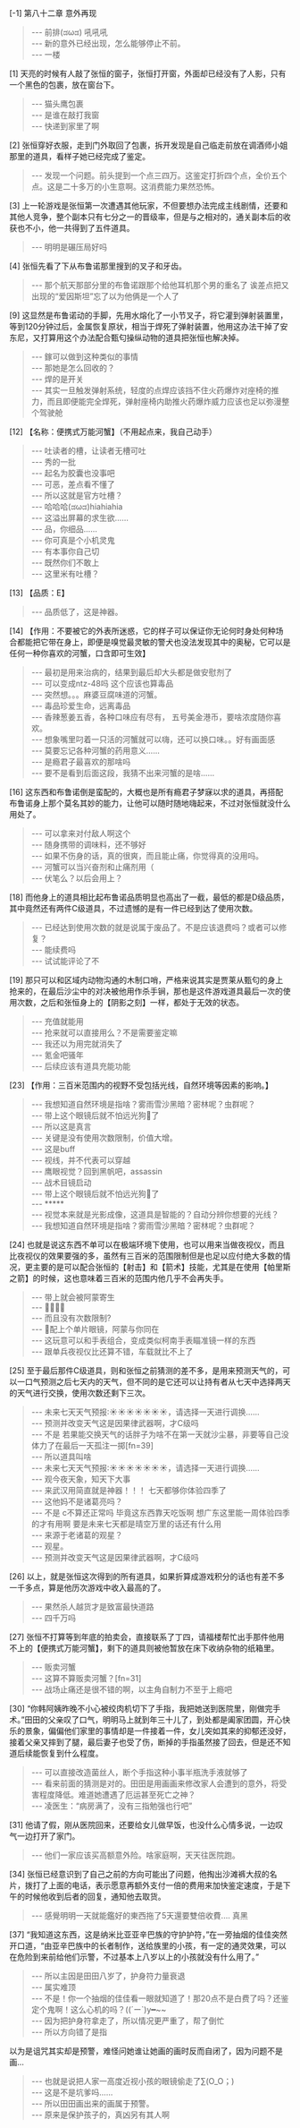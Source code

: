 
[-1] 第八十二章 意外再现
>--- 前排(ಡωಡ) 吼吼吼<br>
>--- 新的意外已经出现，怎么能够停止不前。<br>
>--- 一楼<br>

[1] 天亮的时候有人敲了张恒的窗子，张恒打开窗，外面却已经没有了人影，只有一个黑色的包裹，放在窗台下。
>--- 猫头鹰包裹<br>
>--- 是谁在敲打我窗<br>
>--- 快递到家里了啊<br>

[2] 张恒穿好衣服，走到门外取回了包裹，拆开发现是自己临走前放在调酒师小姐那里的道具，看样子她已经完成了鉴定。
>--- 发现一个问题。前头提到一个点三四万。这鉴定打折四个点，全价五个点。这是二十多万的小生意啊。这消费能力果然恐怖。<br>

[3] 上一轮游戏是张恒第一次遭遇其他玩家，不但要想办法完成主线剧情，还要和其他人竞争，整个副本只有七分之一的晋级率，但是与之相对的，通关副本后的收获也不小，他一共得到了五件道具。
>--- 明明是碾压局好吗<br>

[4] 张恒先看了下从布鲁诺那里搜到的叉子和牙齿。
>--- 那个航天那部分里的布鲁诺跟那个给他耳机那个男的重名了 诶差点把又出现的“爱因斯坦”忘了以为他俩是一个人了<br>

[9] 这显然是布鲁诺动的手脚，先用水熔化了一小节叉子，将它灌到弹射装置里，等到120分钟过后，金属恢复原状，相当于焊死了弹射装置，他用这办法干掉了安东尼，又打算用这个办法配合甄匂操纵动物的道具把张恒也解决掉。
>--- 鎵可以做到这种类似的事情<br>
>--- 那她是怎么回收的？<br>
>--- 焊的是开关<br>
>--- 其实一旦触发弹射系统，轻度的点焊应该挡不住火药爆炸对座椅的推力，而且即便能完全焊死，弹射座椅内助推火药爆炸威力应该也足以弥漫整个驾驶舱<br>

[12] 【名称：便携式万能河蟹】（不用起点来，我自己动手）
>--- 吐读者的槽，让读者无槽可吐<br>
>--- 秀的一批<br>
>--- 起名为胶囊也没事吧<br>
>--- 可恶，差点看不懂了<br>
>--- 所以这就是官方吐槽？<br>
>--- 哈哈哈(ಡωಡ)hiahiahia<br>
>--- 这溢出屏幕的求生欲……<br>
>--- 品，你细品……<br>
>--- 你可真是个小机灵鬼<br>
>--- 有本事你自己切<br>
>--- 既然你们不敢上<br>
>--- 这里米有吐槽？<br>

[13] 【品质：E】
>--- 品质低了，这是神器。<br>

[14] 【作用：不要被它的外表所迷惑，它的样子可以保证你无论何时身处何种场合都能把它带在身上，即便是嗅觉最灵敏的警犬也没法发现其中的奥秘，它可以是任何一种你喜欢的河蟹，口含即可生效】
>--- 最初是用来治病的，结果到最后却大头都是做安慰剂了<br>
>--- 可以变成ntz-48吗 这个应该也算毒品<br>
>--- 突然想。。。麻婆豆腐味道的河蟹。<br>
>--- 毒品珍爱生命，远离毒品<br>
>--- 香辣葱姜五香，各种口味应有尽有，
五号美金港币，要啥浓度随你喜欢。<br>
>--- 想象嘴里叼着一只活的河蟹就可以嗨，还可以换口味。。好有画面感<br>
>--- 莫要忘记各种河蟹的药用意义......<br>
>--- 是瘾君子最喜欢的那啥吗<br>
>--- 要不是看到后面这段，我猜不出来河蟹的是啥……<br>

[16] 这东西和布鲁诺倒是蛮配的，大概也是所有瘾君子梦寐以求的道具，再搭配布鲁诺身上那个莫名其妙的能力，让他可以随时随地嗨起来，不过对张恒就没什么用处了。
>--- 可以拿来对付敌人啊这个<br>
>--- 随身携带的调味料，还不够好<br>
>--- 如果不伤身的话，真的很爽，而且能止痛，你觉得真的没用吗。<br>
>--- 河蟹可以当兴奋剂和止痛剂用（<br>
>--- 伏笔么？以后会用上？<br>

[18] 而他身上的道具相比起布鲁诺品质明显也高出了一截，最低的都是D级品质，其中竟然还有两件C级道具，不过遗憾的是有一件已经到达了使用次数。
>--- 已经达到使用次数的就是说属于废品了。不是应该退费吗？或者可以修复？<br>
>--- 能续费吗<br>
>--- 试试能评论了不<br>

[19] 那只可以和区域内动物沟通的木制口哨，严格来说其实是贾莱从甄匂的身上抢来的，在最后沙尘中的对决被他用作杀手锏，那也是这件游戏道具最后一次的使用次数，之后和张恒身上的【阴影之刻】一样，都处于无效的状态。
>--- 充值就能用<br>
>--- 抢来就可以直接用么？不是需要鉴定嘛<br>
>--- 我还以为用完就消失了<br>
>--- 氪金吧骚年<br>
>--- 后续应该有道具充能功能<br>

[23] 【作用：三百米范围内的视野不受包括光线，自然环境等因素的影响。】
>--- 我想知道自然环境是指啥？雾雨雪沙黑暗？密林呢？虫群呢？<br>
>--- 带上这个眼镜后就不怕远光狗🐶了<br>
>--- 所以这是真言<br>
>--- 关键是没有使用次数限制，价值大增。<br>
>--- 这是buff<br>
>--- 视线，并不代表可以穿越<br>
>--- 鹰眼视觉？回到黑帆吧，assassin<br>
>--- 战术目镜启动<br>
>--- 带上这个眼镜后就不怕远光狗🐶了<br>
>--- *****<br>
>--- 视觉本来就是光影成像，这道具是智能的？自动分辨你想要的光线？<br>
>--- 我想知道自然环境是指啥？雾雨雪沙黑暗？密林呢？虫群呢？<br>

[24] 也就是说这东西不单可以在极端环境下使用，也可以用来当做夜视仪，而且比夜视仪的效果要强的多，虽然有三百米的范围限制但是也足以应付绝大多数的情况，更主要的是可以配合张恒的【射击】和【箭术】技能，尤其是在使用【帕里斯之箭】的时候，这也意味着三百米的范围内他几乎不会再失手。
>--- 带上就会被阿蒙寄生<br>
>--- 🧐🧐🧐🧐<br>
>--- 而且没有次数限制?<br>
>--- 🧐配上个单片眼镜，阿蒙与你同在<br>
>--- 这玩意可以和手表组合，变成类似柯南手表瞄准镜一样的东西<br>
>--- 跟单兵夜视仪比还算不错，车载就比不上了<br>

[25] 至于最后那件C级道具，则和张恒之前猜测的差不多，是用来预测天气的，可以一口气预测之后七天内的天气，但不同的是它还可以让持有者从七天中选择两天的天气进行交换，使用次数还剩下三次。
>--- 未来七天天气预报:☀☀☀☀☀☀☀，请选择一天进行调换……<br>
>--- 预测并改变天气这是因果律武器啊，才C级吗<br>
>--- 不是 若果能交换天气的话胖子为啥不在第一天就沙尘暴，非要等自己没体力了在最后一天孤注一掷[fn=39]<br>
>--- 所以道具叫啥<br>
>--- 未来七天天气预报:☀☀☀☀☀☀☀，请选择一天进行调换……<br>
>--- 观今夜天象，知天下大事<br>
>--- 来武汉用简直就是神器！！！
七天都够你体验四季了<br>
>--- 这他妈不是诸葛亮吗？<br>
>--- 不是 c不算还正常吗 毕竟这东西靠天吃饭啊 想广东这里能一周体验四季的才有用啊 要是未来七天都是晴空万里的话还有什么用<br>
>--- 来源于老诸葛的观星？<br>
>--- 观星。<br>
>--- 预测并改变天气这是因果律武器啊，才C级吗<br>

[26] 以上，就是张恒这次得到的所有道具，如果折算成游戏积分的话也有差不多一千多点，算是他历次游戏中收入最高的了。
>--- 果然杀人越货才是致富最快道路<br>
>--- 四千万吗<br>

[27] 张恒不打算等到年底的拍卖会，直接联系了丁四，请福楼帮忙出手那件他用不上的【便携式万能河蟹】，剩下的道具则被他暂放在床下收纳杂物的纸箱里。
>--- 贩卖河蟹<br>
>--- 这算不算贩卖河蟹？[fn=31]<br>
>--- 战场止痛还是很不错的啊，以主角自制力不至于上瘾吧<br>

[30] “你韩阿姨昨晚不小心被绞肉机切下了手指，我把她送到医院里，刚做完手术。”田田的父亲叹了口气，明明马上就到年三十儿了，到处都是阖家团圆，开心快乐的景象，偏偏他们家里的事情却是一件接着一件，女儿突如其来的抑郁还没好，接着父亲又摔到了腿，最后妻子也受了伤，断掉的手指虽然接了回去，但是还不知道后续能恢复到什么程度。
>--- 可以直接改造菌丝人，断个手指这种小事半瓶洗手液就够了<br>
>--- 看来前面的猜测是对的。田田是用画画来修改家人会遭到的意外，将受害程度降低。难道她遭遇了厄运甚至死亡之神？<br>
>--- 凌医生：“病房满了，没有三指勉强也行吧”<br>

[31] 他请了假，刚从医院回来，还要给女儿做早饭，也没什么心情多说，一边叹气一边打开了家门。
>--- 他们一家应该买高额意外险。啥家庭啊，天天往医院跑。<br>

[34] 张恒已经意识到了自己之前的方向可能出了问题，他掏出沙滩裤大叔的名片，拨打了上面的电话，表示愿意再额外支付一倍的费用来加快鉴定速度，于是下午的时候他收到后者的回复，通知他去取货。
>--- 感覺明明一天就能鑑好的東西拖了5天還要雙倍收費....
真黑<br>

[37] “我知道这东西，这是纳米比亚亚辛巴族的守护护符，”在一旁抽烟的佳佳突然开口道，“由亚辛巴族中的长者制作，送给族里的小孩，有一定的通灵效果，可以在危险到来前给他们示警，不过基本上八岁以上的小孩就没有什么用了。”
>--- 所以主因是田田八岁了，护身符力量衰退<br>
>--- 属实难顶<br>
>--- 不是！你一个抽烟的佳佳看一眼就知道了！那20点不是白费了吗？还鉴定个鬼啊！这么心机的吗？((´ー`)y━~~<br>
>--- 因为把护身符拿走了，所以情况更严重了，帮了倒忙<br>
>--- 所以方向错了是指

以为是诅咒其实却是预警，难怪问她谁让她画的画时反而自闭了，因为问题不是画…<br>
>--- 也就是说把人家一高度近视小孩的眼镜偷走了∑(O_O；)<br>
>--- 这是不是坑爹吗……<br>
>--- 所以田田画出来的画属于预警。<br>
>--- 原来是保护孩子的，真凶另有其人啊<br>
